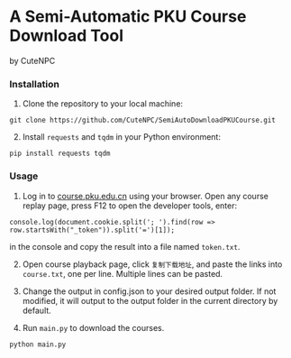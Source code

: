 # A Semi-Automatic PKU Course Download Tool

by CuteNPC

### Installation

1. Clone the repository to your local machine:
```
git clone https://github.com/CuteNPC/SemiAutoDownloadPKUCourse.git
```
2. Install `requests` and `tqdm` in your Python environment:
```
pip install requests tqdm
```

### Usage

1. Log in to [course.pku.edu.cn](https://course.pku.edu.cn/) using your browser. Open any course replay page, press F12 to open the developer tools, enter:
```
console.log(document.cookie.split('; ').find(row => row.startsWith("_token")).split('=')[1]);
```
in the console and copy the result into a file named `token.txt`.

2. Open course playback page, click `复制下载地址`, and paste the links into `course.txt`, one per line. Multiple lines can be pasted.

3. Change the output in config.json to your desired output folder. If not modified, it will output to the output folder in the current directory by default.

4. Run `main.py` to download the courses.

```
python main.py
```